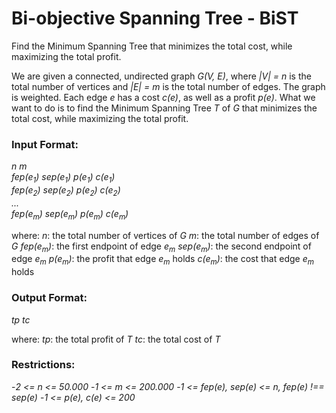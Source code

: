# Bi-objective Spanning Tree - BiST

Find the Minimum Spanning Tree that minimizes the total cost, while maximizing the total profit.

We are given a connected, undirected graph _G(V, E)_, where _|V| = n_ is the total number of vertices and _|E| = m_ is the total number of edges.
The graph is weighted. Each edge _e_ has a cost _c(e)_, as well as a profit _p(e)_.
What we want to do is to find the Minimum Spanning Tree _T_ of _G_ that minimizes the total cost, while maximizing the total profit.

### Input Format:
_n m_<br />
_fep(e<sub>1</sub>) sep(e<sub>1</sub>) p(e<sub>1</sub>) c(e<sub>1</sub>)_<br />
_fep(e<sub>2</sub>) sep(e<sub>2</sub>) p(e<sub>2</sub>) c(e<sub>2</sub>)_<br />
_..._<br />
_fep(e<sub>m</sub>) sep(e<sub>m</sub>) p(e<sub>m</sub>) c(e<sub>m</sub>)_<br />

where:
_n_: the total number of vertices of _G_
_m_: the total number of edges of _G_
_fep(e<sub>m</sub>)_: the first endpoint of edge _e<sub>m</sub>_
_sep(e<sub>m</sub>)_: the second endpoint of edge _e<sub>m</sub>_
_p(e<sub>m</sub>)_: the profit that edge _e<sub>m</sub>_ holds
_c(e<sub>m</sub>)_: the cost that edge _e<sub>m</sub>_ holds

### Output Format:
_tp tc_

where:
_tp_: the total profit of _T_
_tc_: the total cost of _T_

### Restrictions:
-_2 <= n <= 50.000_
-_1 <= m <= 200.000_
-_1 <= fep(e), sep(e) <= n, fep(e) !== sep(e)_
-_1 <= p(e), c(e) <= 200_
